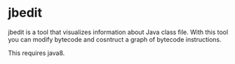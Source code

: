 jbedit
======

jbedit is a tool that visualizes information about Java class file. 
With this tool you can modify bytecode and cosntruct a graph of bytecode instructions.



This requires java8.
